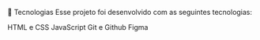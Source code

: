 🚀 Tecnologias
Esse projeto foi desenvolvido com as seguintes tecnologias:

HTML e CSS
JavaScript
Git e Github
Figma